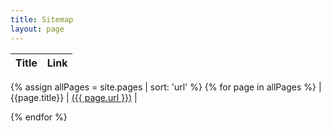 ```yaml
---
title: Sitemap
layout: page
---
```


| Title | Link |
| --- | --- |

{% assign allPages = site.pages | sort: 'url' %}
 {% for page in  allPages %}
| {{page.title}} | <a href="{{site.baseurl}}{{ page.url }}"> ({{ page.url }})</a> |

            
{% endfor %}

